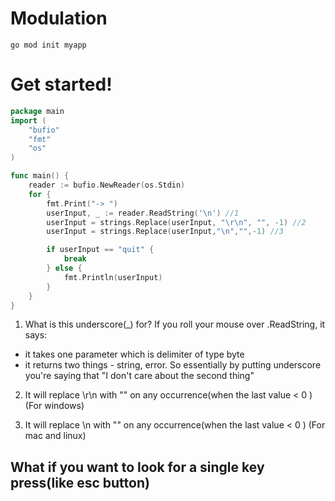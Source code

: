 # Modulation

    go mod init myapp

# Get started!
```go
package main
import (
	"bufio"
	"fmt"
	"os"
)

func main() {
	reader := bufio.NewReader(os.Stdin)
	for {
		fmt.Print("-> ")
		userInput, _ := reader.ReadString('\n') //1
		userInput = strings.Replace(userInput, "\r\n", "", -1) //2
        userInput = strings.Replace(userInput,"\n","",-1) //3

        if userInput == "quit" {
			break
		} else {
			fmt.Println(userInput)
		}
	}
}
```
1. What is this underscore(_) for? If you roll your mouse over .ReadString, it says:
- it takes one parameter which is delimiter of type byte
- it returns two things - string, error. 
So essentially by putting underscore you're saying that "I don't care about the second thing" 

2. It will replace \\r\\n with "" on any occurrence(when the last value < 0 ) (For windows)

3. It will replace \\n with "" on any occurrence(when the last value < 0 ) (For mac and linux)


## What if you want to look for a single key press(like esc button)